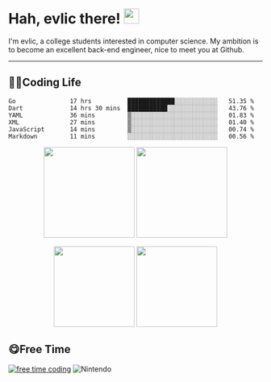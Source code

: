 # Hah, evlic there! <img src="https://evlic.github.io/dist/github-profile/wave.gif" width="30px">

I'm evlic, a college students interested in computer science. My ambition is to become an excellent back-end engineer, nice to meet you at Github.

---

## 👨‍💻Coding Life

<!--START_SECTION:waka-->

```text
Go               17 hrs          █████████████░░░░░░░░░░░░   51.35 %
Dart             14 hrs 30 mins  ███████████░░░░░░░░░░░░░░   43.76 %
YAML             36 mins         ▒░░░░░░░░░░░░░░░░░░░░░░░░   01.83 %
XML              27 mins         ▒░░░░░░░░░░░░░░░░░░░░░░░░   01.40 %
JavaScript       14 mins         ▒░░░░░░░░░░░░░░░░░░░░░░░░   00.74 %
Markdown         11 mins         ░░░░░░░░░░░░░░░░░░░░░░░░░   00.56 %
```

<!--END_SECTION:waka-->
<div align='center' display='flex'>
        <img height='180px' src="http://github-readme-streak-stats.herokuapp.com?user=evlic&theme=bear&hide_border=true&date_format=%5BY.%5Dn.j">
        <img height='180px' src="https://stats.justsong.cn/api/leetcode?username=evlic&cn=true&theme=dark">
        <p></p>
        <img height='160px' src="https://github-readme-stats.vercel.app/api/top-langs/?username=evlic&theme=dark&layout=compact">
        <img height='160px' src="https://github-readme-stats.vercel.app/api?username=evlic&show_icons=true&theme=dark">
</div>


## 😋Free Time
[![free time coding](https://wakatime.com/badge/user/d9f55687-1fce-4083-8cda-b582dac59cb6.svg)](https://wakatime.com/@d9f55687-1fce-4083-8cda-b582dac59cb6) ![Nintendo](https://img.shields.io/badge/-Nintendo%20Switch-e60012?style=flat-square&logo=nintendo%20switch&logoColor=ffffff)

